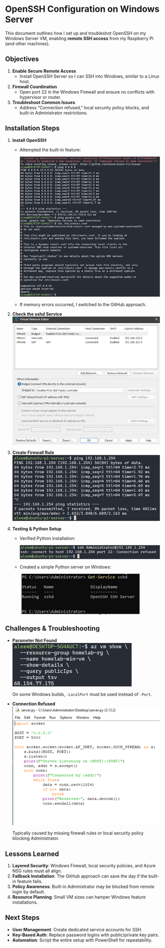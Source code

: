 # OpenSSH Configuration on Windows Server

This document outlines how I set up and troubleshot OpenSSH on my Windows Server VM, enabling **remote SSH access** from my Raspberry Pi (and other machines).

## Objectives

1. **Enable Secure Remote Access**  
   - Install OpenSSH Server so I can SSH into Windows, similar to a Linux host.
2. **Firewall Coordination**  
   - Open port 22 in the Windows Firewall and ensure no conflicts with hypervisor or router.
3. **Troubleshoot Common Issues**  
   - Address “Connection refused,” local security policy blocks, and built-in Administrator restrictions.

## Installation Steps

1. **Install OpenSSH**  
   - Attempted the built-in feature:

     ![Add Roles and Features Wizard (OpenSSH attempt)](/images/11.png)

   - If memory errors occurred, I switched to the GitHub approach.

2. **Check the sshd Service**  
   ![Get-Service sshd => Running](/images/21.png)

3. **Create Firewall Rule**  
   ![New-NetFirewallRule -Name OpenSSH](/images/22.png)

4. **Testing & Python Setup**  
   - Verified Python installation:

     ![python --version => 3.13.2](/images/24.png)

   - Created a simple Python server on Windows:

     ![server.py listening on 0.0.0.0:5000](/images/25.png)

## Challenges & Troubleshooting

- **Parameter Not Found**  
  ![Port param error](/images/14.png)

  On some Windows builds, `-LocalPort` must be used instead of `-Port`.
- **Connection Refused**  
  ![SSH Connection Refused from Pi](/images/30.png)

  Typically caused by missing firewall rules or local security policy blocking Administrator.

## Lessons Learned

1. **Layered Security**: Windows Firewall, local security policies, and Azure NSG rules must all align.  
2. **Fallback Installation**: The GitHub approach can save the day if the built-in feature fails.  
3. **Policy Awareness**: Built-in Administrator may be blocked from remote login by default.  
4. **Resource Planning**: Small VM sizes can hamper Windows feature installations.

## Next Steps

- **User Management**: Create dedicated service accounts for SSH.  
- **Key-Based Auth**: Replace password logins with public/private key pairs.  
- **Automation**: Script the entire setup with PowerShell for repeatability.
